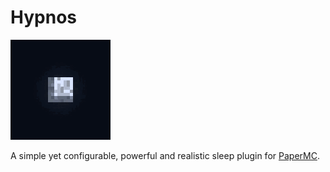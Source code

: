 # Hypnos

<p float="right">
  <img src="img/Moon_Phases.gif" width="160"  alt="Moon Phases"/>
</p>

A simple yet configurable, powerful and realistic sleep plugin for [PaperMC](https://papermc.io/).